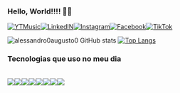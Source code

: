 ### Hello, World!!!! 👨‍💻

[![YTMusic](https://img.shields.io/badge/YouTube_Music-FF0000?style=for-the-badge&logo=youtube-music&logoColor=white)](https://music.youtube.com/browse/VLPLpIf5bFktZoVSl1a0ILWEzdMpdjm_cQcb)[![LinkedIN](https://img.shields.io/badge/LinkedIn-0077B5?style=for-the-badge&logo=linkedin&logoColor=white)](https://www.linkedin.com/in/alessandro-augusto-533302208/)[![Instagram](https://img.shields.io/badge/Instagram-E4405F?style=for-the-badge&logo=instagram&logoColor=white)](https://www.instagram.com/alessandroaugusto0/)[![Facebook](https://img.shields.io/badge/Facebook-1877F2?style=for-the-badge&logo=facebook&logoColor=white)](https://www.facebook.com/alessandro.augusto.566790/)[![TikTok](https://img.shields.io/badge/TikTok-000000?style=for-the-badge&logo=tiktok&logoColor=white)](https://www.tiktok.com/@alessandroaugusto00)

![alessandro0augusto0 GitHub stats](https://github-readme-stats.vercel.app/api?username=alessandro0augusto0&show_icons=true&theme=transparent) [![Top Langs](https://github-readme-stats.vercel.app/api/top-langs/?username=alessandro0augusto0)](https://github.com/alessandro0augusto0/github-readme-stats)

### Tecnologias que uso no meu dia

<div style="display: inline_block"><br/><img align="center" alto="html5" src="https://img.shields.io/badge/C-00599C?style=for-the-badge&logo=c&logoColor=white"/><img align="center" alto="html5" src="https://img.shields.io/badge/Java-ED8B00?style=for-the-badge&logo=openjdk&logoColor=white"/><img align="center" alto="html5" src="https://img.shields.io/badge/JavaScript-323330?style=for-the-badge&logo=javascript&logoColor=F7DF1E"/><img align="center" alto="html5" src="https://img.shields.io/badge/HTML-239120?style=for-the-badge&logo=html5&logoColor=white"/><img align="center" alto="html5" src="https://img.shields.io/badge/CSS-239120?&style=for-the-badge&logo=css3&logoColor=white"/><img align="center" alto="html5" src="https://img.shields.io/badge/HTML5-E34F26?style=for-the-badge&logo=html5&logoColor=white"/><img align="center" alto="html5" src="https://img.shields.io/badge/PHP-777BB4?style=for-the-badge&logo=php&logoColor=white"/><img align="center" alto="html5" src="https://img.shields.io/badge/MySQL-00000F?style=for-the-badge&logo=mysql&logoColor=white"/>
</div>
